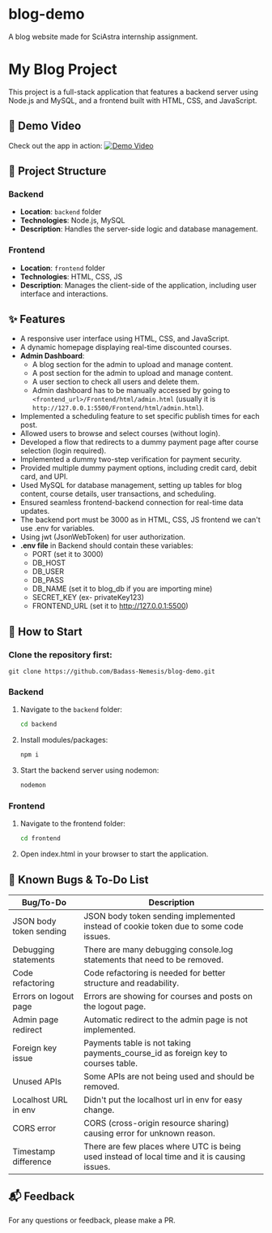 # blog-demo

A blog website made for SciAstra internship assignment.

# My Blog Project

This project is a full-stack application that features a backend server using Node.js and MySQL, and a frontend built with HTML, CSS, and JavaScript. 

## 🎥 Demo Video

Check out the app in action:
[![Demo Video](https://youtu.be/NsWz6dvjRKY/maxresdefault.jpg)](https://youtu.be/NsWz6dvjRKY)

## 📁 Project Structure

### Backend
- **Location**: `backend` folder
- **Technologies**: Node.js, MySQL
- **Description**: Handles the server-side logic and database management.

### Frontend
- **Location**: `frontend` folder
- **Technologies**: HTML, CSS, JS
- **Description**: Manages the client-side of the application, including user interface and interactions.


## ✨ Features

- A responsive user interface using HTML, CSS, and JavaScript.
- A dynamic homepage displaying real-time discounted courses.
- **Admin Dashboard**:
  - A blog section for the admin to upload and manage content.
  - A post section for the admin to upload and manage content.
  - A user section to check all users and delete them.
  - Admin dashboard has to be manually accessed by going to `<frontend_url>/Frontend/html/admin.html` (usually it is `http://127.0.0.1:5500/Frontend/html/admin.html`).
- Implemented a scheduling feature to set specific publish times for each post.
- Allowed users to browse and select courses (without login).
- Developed a flow that redirects to a dummy payment page after course selection (login required).
- Implemented a dummy two-step verification for payment security.
- Provided multiple dummy payment options, including credit card, debit card, and UPI.
- Used MySQL for database management, setting up tables for blog content, course details, user transactions, and scheduling.
- Ensured seamless frontend-backend connection for real-time data updates.
- The backend port must be 3000 as in HTML, CSS, JS frontend we can't use .env for variables.
- Using jwt (JsonWebToken) for user authorization.
- **.env file** in Backend should contain these variables:
  - PORT (set it to 3000)
  - DB_HOST 
  - DB_USER
  - DB_PASS
  - DB_NAME (set it to blog_db if you are importing mine)
  - SECRET_KEY (ex- privateKey123)
  - FRONTEND_URL (set it to http://127.0.0.1:5500)

## 🚀 How to Start

### Clone the repository first:
    git clone https://github.com/Badass-Nemesis/blog-demo.git

### Backend
1. Navigate to the `backend` folder:
   ```bash
   cd backend
2. Install modules/packages:
    ```bash
    npm i
3. Start the backend server using nodemon:
    ```bash
    nodemon
### Frontend
1. Navigate to the frontend folder:
    ```bash
    cd frontend
2. Open index.html in your browser to start the application.

## 🐞 Known Bugs & To-Do List

| Bug/To-Do | Description |
|-----------|-------------|
| JSON body token sending | JSON body token sending implemented instead of cookie token due to some code issues. |
| Debugging statements | There are many debugging console.log statements that need to be removed. |
| Code refactoring | Code refactoring is needed for better structure and readability. |
| Errors on logout page | Errors are showing for courses and posts on the logout page. |
| Admin page redirect | Automatic redirect to the admin page is not implemented. |
| Foreign key issue | Payments table is not taking payments_course_id as foreign key to courses table. |
| Unused APIs | Some APIs are not being used and should be removed. |
| Localhost URL in env | Didn't put the localhost url in env for easy change. |
| CORS error | CORS (cross-origin resource sharing) causing error for unknown reason. |
| Timestamp difference | There are few places where UTC is being used instead of local time and it is causing issues. |


## 📬 Feedback

For any questions or feedback, please make a PR.
